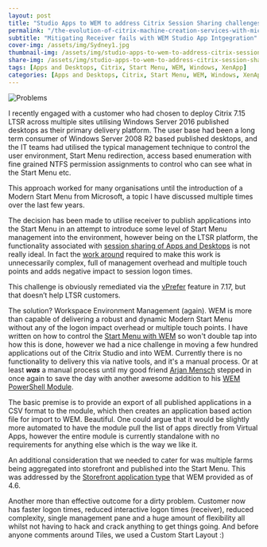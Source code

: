 ```yaml
---
layout: post
title: "Studio Apps to WEM to address Citrix Session Sharing challenges"
permalink: "/the-evolution-of-citrix-machine-creation-services-with-microsoft-azure/"
subtitle: "Mitigating Receiver fails with WEM Studio App Intgegration"
cover-img: /assets/img/Sydney1.jpg
thumbnail-img: /assets/img/studio-apps-to-wem-to-address-citrix-session-sharing-challenges/Problems.png
share-img: /assets/img/studio-apps-to-wem-to-address-citrix-session-sharing-challenges/Problems.png
tags: [Apps and Desktops, Citrix, Start Menu, WEM, Windows, XenApp]
categories: [Apps and Desktops, Citrix, Start Menu, WEM, Windows, XenApp]
---
```


![Problems]({{site.baseurl}}/assets/img/studio-apps-to-wem-to-address-citrix-session-sharing-challenges/Problems.png)

I recently engaged with a customer who had chosen to deploy Citrix 7.15 LTSR across multiple sites utilising Windows Server 2016 published desktops as their primary delivery platform. The user base had been a long term consumer of Windows Server 2008 R2 based published desktops, and the IT teams had utilised the typical management technique to control the user environment, Start Menu redirection, access based enumeration with fine grained NTFS permission assignments to control who can see what in the Start Menu etc.

This approach worked for many organisations until the introduction of a Modern Start Menu from Microsoft, a topic I have discussed multiple times over the last few years.

The decision has been made to utilise receiver to publish applications into the Start Menu in an attempt to introduce some level of Start Menu management into the environment, however being on the LTSR platform, the functionality associated with [session sharing of Apps and Desktops](https://www.citrix.com/blogs/2018/03/08/session-sharing-between-a-published-desktop-and-a-published-application-made-easy/) is not really ideal. In fact the [work around](https://support.citrix.com/article/CTX218060) required to make this work is unnecessarily complex, full of management overhead and multiple touch points and adds negative impact to session logon times.

This challenge is obviously remediated via the [vPrefer](https://support.citrix.com/article/CTX232210) feature in 7.17, but that doesn’t help LTSR customers.

The solution? Workspace Environment Management (again). WEM is more than capable of delivering a robust and dynamic Modern Start Menu without any of the logon impact overhead or multiple touch points. I have written on how to control the [Start Menu with WEM](https://jkindon.com/2017/10/13/citrix-wem-modern-start-menus-and-tiles/) so won't double tap into how this is done, however we had a nice challenge in moving a few hundred applications out of the Citrix Studio and into WEM. Currently there is no functionality to delivery this via native tools, and it's a manual process. Or at least ***was*** a manual process until my good friend [Arjan Mensch](https://msfreaks.wordpress.com/author/arjanmensch/) stepped in once again to save the day with another awesome addition to his [WEM PowerShell Module](https://msfreaks.wordpress.com/2019/01/25/powershell-module-for-citrix-wem-part-4-import-published-applications/).

The basic premise is to provide an export of all published applications in a CSV format to the module, which then creates an application based action file for import to WEM. Beautiful. One could argue that it would be slightly more automated to have the module pull the list of apps directly from Virtual Apps, however the entire module is currently standalone with no requirements for anything else which is the way we like it.

An additional consideration that we needed to cater for was multiple farms being aggregated into storefront and published into the Start Menu. This was addressed by the [Storefront application type](https://jkindon.com/2018/03/28/storefront-resource-integration-with-wem-4-6/) that WEM provided as of 4.6.

Another more than effective outcome for a dirty problem. Customer now has faster logon times, reduced interactive logon times (receiver), reduced complexity, single management pane and a huge amount of flexibility all whilst not having to hack and crack anything to get things going. And before anyone comments around Tiles, we used a Custom Start Layout :)
